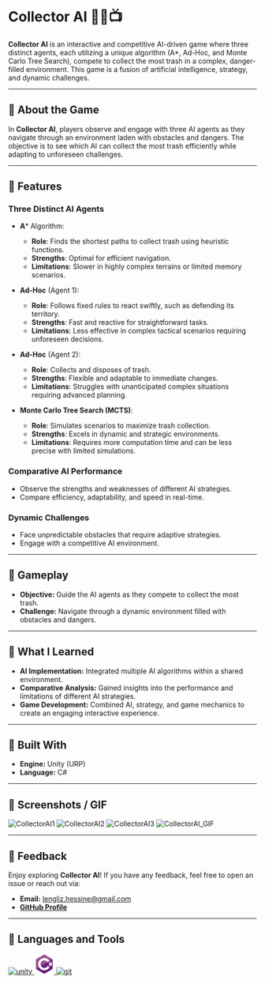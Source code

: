 # Collector AI 🧰🤖📺

**Collector AI** is an interactive and competitive AI-driven game where three distinct agents, each utilizing a unique algorithm (A*, Ad-Hoc, and Monte Carlo Tree Search), compete to collect the most trash in a complex, danger-filled environment. This game is a fusion of artificial intelligence, strategy, and dynamic challenges.

---

## 🔧 About the Game
In **Collector AI**, players observe and engage with three AI agents as they navigate through an environment laden with obstacles and dangers. The objective is to see which AI can collect the most trash efficiently while adapting to unforeseen challenges.

---

## 🎯 Features

### **Three Distinct AI Agents**
- **A*** Algorithm:
  - **Role**: Finds the shortest paths to collect trash using heuristic functions.
  - **Strengths**: Optimal for efficient navigation.
  - **Limitations**: Slower in highly complex terrains or limited memory scenarios.

- **Ad-Hoc** (Agent 1):
  - **Role**: Follows fixed rules to react swiftly, such as defending its territory.
  - **Strengths**: Fast and reactive for straightforward tasks.
  - **Limitations**: Less effective in complex tactical scenarios requiring unforeseen decisions.

- **Ad-Hoc** (Agent 2):
  - **Role**: Collects and disposes of trash.
  - **Strengths**: Flexible and adaptable to immediate changes.
  - **Limitations**: Struggles with unanticipated complex situations requiring advanced planning.

- **Monte Carlo Tree Search (MCTS)**:
  - **Role**: Simulates scenarios to maximize trash collection.
  - **Strengths**: Excels in dynamic and strategic environments.
  - **Limitations**: Requires more computation time and can be less precise with limited simulations.

### **Comparative AI Performance**
- Observe the strengths and weaknesses of different AI strategies.
- Compare efficiency, adaptability, and speed in real-time.

### **Dynamic Challenges**
- Face unpredictable obstacles that require adaptive strategies.
- Engage with a competitive AI environment.

---

## 👹 Gameplay
- **Objective:** Guide the AI agents as they compete to collect the most trash.
- **Challenge:** Navigate through a dynamic environment filled with obstacles and dangers.

---

## 🚀 What I Learned
- **AI Implementation:** Integrated multiple AI algorithms within a shared environment.
- **Comparative Analysis:** Gained insights into the performance and limitations of different AI strategies.
- **Game Development:** Combined AI, strategy, and game mechanics to create an engaging interactive experience.

---

## 🔧 Built With
- **Engine:** Unity (URP)
- **Language:** C#

---

## 📸 Screenshots / GIF

![CollectorAI1](./Imgs/CollectorAI1.png)
![CollectorAI2](./Imgs/CollectorAI2.png)
![CollectorAI3](./Imgs/CollectorAI3.png)
![CollectorAI_GIF](./Imgs/CollectorAI.gif)

---

## 📢 Feedback
Enjoy exploring **Collector AI**! If you have any feedback, feel free to open an issue or reach out via:

- **Email:** lengliz.hessine@gmail.com
- [**GitHub Profile**](https://github.com/Hessine-Lengliz)

---

## 🔧 Languages and Tools
<p align="left">
  <a href="https://unity.com/" target="_blank" rel="noreferrer"> <img src="https://www.vectorlogo.zone/logos/unity3d/unity3d-icon.svg" alt="unity" width="40" height="40"/> </a>
  <a href="https://www.cprogramming.com/" target="_blank" rel="noreferrer"> <img src="https://raw.githubusercontent.com/devicons/devicon/master/icons/csharp/csharp-original.svg" alt="csharp" width="40" height="40"/> </a>
  <a href="https://git-scm.com/" target="_blank" rel="noreferrer"> <img src="https://www.vectorlogo.zone/logos/git-scm/git-scm-icon.svg" alt="git" width="40" height="40"/> </a>
</p>

